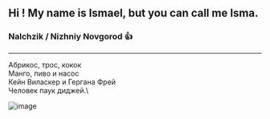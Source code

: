 ## Hi ! My name is Ismael, but you can call me **Isma**.

### Nalchzik / Nizhniy Novgorod :+1: 
---
Абрикос, трос, кокок \
Манго, пиво и насос\
Кейн Виласкер и Гергана Фрей\
Человек паук диджей.\


![image](https://github.com/user-attachments/assets/f03781b2-47ac-4321-aad5-be98784506da)
